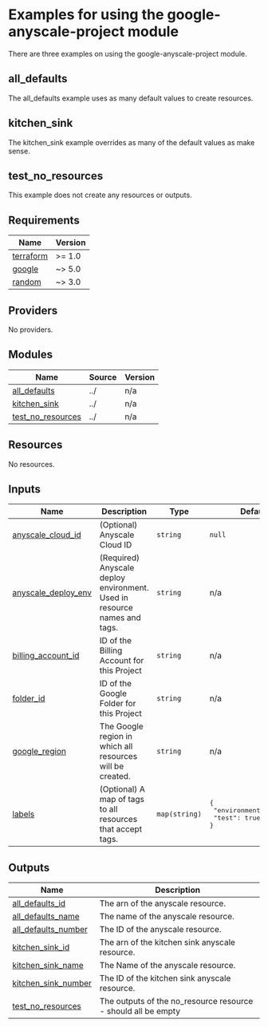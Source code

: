 # Examples for using the google-anyscale-project module

There are three examples on using the google-anyscale-project module.

## all_defaults
The all_defaults example uses as many default values to create resources.

## kitchen_sink
The kitchen_sink example overrides as many of the default values as make sense.

## test_no_resources

This example does not create any resources or outputs.

<!-- BEGINNING OF PRE-COMMIT-TERRAFORM DOCS HOOK -->
## Requirements

| Name | Version |
|------|---------|
| <a name="requirement_terraform"></a> [terraform](#requirement\_terraform) | >= 1.0 |
| <a name="requirement_google"></a> [google](#requirement\_google) | ~> 5.0 |
| <a name="requirement_random"></a> [random](#requirement\_random) | ~> 3.0 |

## Providers

No providers.

## Modules

| Name | Source | Version |
|------|--------|---------|
| <a name="module_all_defaults"></a> [all\_defaults](#module\_all\_defaults) | ../ | n/a |
| <a name="module_kitchen_sink"></a> [kitchen\_sink](#module\_kitchen\_sink) | ../ | n/a |
| <a name="module_test_no_resources"></a> [test\_no\_resources](#module\_test\_no\_resources) | ../ | n/a |

## Resources

No resources.

## Inputs

| Name | Description | Type | Default | Required |
|------|-------------|------|---------|:--------:|
| <a name="input_anyscale_cloud_id"></a> [anyscale\_cloud\_id](#input\_anyscale\_cloud\_id) | (Optional) Anyscale Cloud ID | `string` | `null` | no |
| <a name="input_anyscale_deploy_env"></a> [anyscale\_deploy\_env](#input\_anyscale\_deploy\_env) | (Required) Anyscale deploy environment. Used in resource names and tags. | `string` | n/a | yes |
| <a name="input_billing_account_id"></a> [billing\_account\_id](#input\_billing\_account\_id) | ID of the Billing Account for this Project | `string` | n/a | yes |
| <a name="input_folder_id"></a> [folder\_id](#input\_folder\_id) | ID of the Google Folder for this Project | `string` | n/a | yes |
| <a name="input_google_region"></a> [google\_region](#input\_google\_region) | The Google region in which all resources will be created. | `string` | n/a | yes |
| <a name="input_labels"></a> [labels](#input\_labels) | (Optional) A map of tags to all resources that accept tags. | `map(string)` | <pre>{<br>  "environment": "test",<br>  "test": true<br>}</pre> | no |

## Outputs

| Name | Description |
|------|-------------|
| <a name="output_all_defaults_id"></a> [all\_defaults\_id](#output\_all\_defaults\_id) | The arn of the anyscale resource. |
| <a name="output_all_defaults_name"></a> [all\_defaults\_name](#output\_all\_defaults\_name) | The name of the anyscale resource. |
| <a name="output_all_defaults_number"></a> [all\_defaults\_number](#output\_all\_defaults\_number) | The ID of the anyscale resource. |
| <a name="output_kitchen_sink_id"></a> [kitchen\_sink\_id](#output\_kitchen\_sink\_id) | The arn of the kitchen sink anyscale resource. |
| <a name="output_kitchen_sink_name"></a> [kitchen\_sink\_name](#output\_kitchen\_sink\_name) | The Name of the anyscale resource. |
| <a name="output_kitchen_sink_number"></a> [kitchen\_sink\_number](#output\_kitchen\_sink\_number) | The ID of the kitchen sink anyscale resource. |
| <a name="output_test_no_resources"></a> [test\_no\_resources](#output\_test\_no\_resources) | The outputs of the no\_resource resource - should all be empty |
<!-- END OF PRE-COMMIT-TERRAFORM DOCS HOOK -->

<!-- References -->
[Terraform]: https://www.terraform.io
[Issues]: https://github.com/anyscale/sa-terraform-google-cloudfoundation-modules/issues
[badge-build]: https://github.com/anyscale/sa-terraform-google-cloudfoundation-modules/workflows/CI/CD%20Pipeline/badge.svg
[badge-terraform]: https://img.shields.io/badge/terraform-1.x%20-623CE4.svg?logo=terraform
[badge-tf-google]: https://img.shields.io/badge/GCP-4.+-F8991D.svg?logo=terraform
[build-status]: https://github.com/anyscale/sa-terraform-google-cloudfoundation-modules/actions

